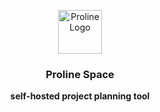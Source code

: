 <br /><br />

<p align="center">
<a href="/">
  <img src="hhttps://private-user-images.githubusercontent.com/181458237/382239281-9b34a04a-6b24-4a2f-a871-7747c7c6256d.svg?jwt=eyJhbGciOiJIUzI1NiIsInR5cCI6IkpXVCJ9.eyJpc3MiOiJnaXRodWIuY29tIiwiYXVkIjoicmF3LmdpdGh1YnVzZXJjb250ZW50LmNvbSIsImtleSI6ImtleTUiLCJleHAiOjE3MzA1MTAwNzIsIm5iZiI6MTczMDUwOTc3MiwicGF0aCI6Ii8xODE0NTgyMzcvMzgyMjM5MjgxLTliMzRhMDRhLTZiMjQtNGEyZi1hODcxLTc3NDdjN2M2MjU2ZC5zdmc_WC1BbXotQWxnb3JpdGhtPUFXUzQtSE1BQy1TSEEyNTYmWC1BbXotQ3JlZGVudGlhbD1BS0lBVkNPRFlMU0E1M1BRSzRaQSUyRjIwMjQxMTAyJTJGdXMtZWFzdC0xJTJGczMlMkZhd3M0X3JlcXVlc3QmWC1BbXotRGF0ZT0yMDI0MTEwMlQwMTA5MzJaJlgtQW16LUV4cGlyZXM9MzAwJlgtQW16LVNpZ25hdHVyZT0zMzdmYzNiOTNmYWE3NTBlYjczMTIzYWQ5ZTJkOGQxODQ3YzI5MGNiMGNiOWM0NzkyZmI3ZDI2N2E5YjQ5ODRjJlgtQW16LVNpZ25lZEhlYWRlcnM9aG9zdCJ9.S2ABtQOPl_fnGyPQzfTHvpgu_td0jWfvcGWKByUkWqQ" alt="Proline Logo" width="70">
</a>
</p>

<h3 align="center"><b>Proline Space</b></h3>
<p align="center"><b>self-hosted project planning tool</b></p>
